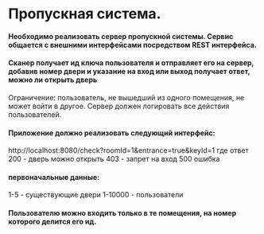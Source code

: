 # Пропускная система.

#### Необходимо реализовать сервер пропускной системы. Сервис общается с внешними интерфейсами посредством REST интерфейса. 
#### Сканер получает ид ключа пользователя и отправляет его на сервер, добавив номер двери и указание на вход или выход получает ответ, можно ли открыть дверь

Ограничение: пользователь, не вышедший из одного помещения, не может войти в другое. Сервер должен логировать все действия пользователей.

#### Приложение должно реализовать следующий интерфейс:
http://localhost:8080/check?roomId=1&entrance=true&keyId=1 
где ответ 200 - дверь можно открыть
403 - запрет на вход
500 ошибка

#### первоначальные данные:
1-5 - существующие двери
1-10000 - пользователи

#### Пользователю можно входить только в те помещения, на номер которого делится его ид.
